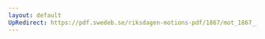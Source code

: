 ```yaml
---
layout: default
UpRedirect: https://pdf.swedeb.se/riksdagen-motions-pdf/1867/mot_1867__ak__00134/mot_1867__ak__00134_001.pdf
---
```

